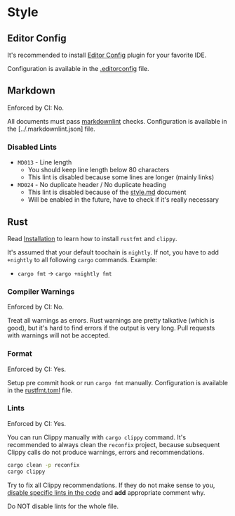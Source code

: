 # Style

## Editor Config

It's recommended to install [Editor Config](https://editorconfig.org/) plugin
for your favorite IDE.

Configuration is available in the [.editorconfig](../.editorconfig) file.

## Markdown

Enforced by CI: No.

All documents must pass [markdownlint](https://github.com/DavidAnson/markdownlint)
checks. Configuration is available in the [../.markdownlint.json] file.

### Disabled Lints

* `MD013` - Line length
  * You should keep line length below 80 characters
  * This lint is disabled because some lines are longer (mainly links)
* `MD024` - No duplicate header / No duplicate heading
  * This lint is disabled because of the [style.md](style.md) document
  * Will be enabled in the future, have to check if it's really necessary

## Rust

Read [Installation](rust.md#Installation) to learn how to install `rustfmt` and
`clippy`.

It's assumed that your default toochain is `nightly`. If not, you have to add
`+nightly` to all following `cargo` commands. Example:

* `cargo fmt` -> `cargo +nightly fmt`

### Compiler Warnings

Enforced by CI: No.

Treat all warnings as errors. Rust warnings are pretty talkative (which is good),
but it's hard to find errors if the output is very long. Pull requests with
warnings will not be accepted.

### Format

Enforced by CI: Yes.

Setup pre commit hook or run `cargo fmt` manually. Configuration is available
in the [rustfmt.toml](../rustfmt.toml) file.

### Lints

Enforced by CI: Yes.

You can run Clippy manually with `cargo clippy` command. It's recommended to
always clean the `reconfix` project, because subsequent Clippy calls do not
produce warnings, errors and recommendations.

```bash
cargo clean -p reconfix
cargo clippy
```

Try to fix all Clippy recommendations. If they do not make sense to you, [disable
specific lints in the code](https://github.com/rust-lang-nursery/rust-clippy#allowingdenying-lints)
and **add** appropriate comment why.

Do NOT disable lints for the whole file.
